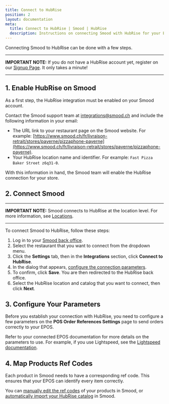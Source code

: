 ```yaml
---
title: Connect to HubRise
position: 2
layout: documentation
meta:
  title: Connect to HubRise | Smood | HubRise
  description: Instructions on connecting Smood with HubRise for your EPOS to work with other apps as a cohesive whole. Connect apps and synchronise your data.
---
```


Connecting Smood to HubRise can be done with a few steps.

---

**IMPORTANT NOTE:** If you do not have a HubRise account yet, register on our [Signup Page](https://manager.hubrise.com/signup). It only takes a minute! 

---

## 1. Enable HubRise on Smood

As a first step, the HubRise integration must be enabled on your Smood account.

Contact the Smood support team at [integrations@smood.ch](mailto:integrations@smood.ch) and include the following information in your email:

- The URL link to your restaurant page on the Smood website. For example: [https://www.smood.ch/fr/livraison-retrait/stores/payerne/pizzaphone-payerne](https://www.smood.ch/fr/livraison-retrait/stores/payerne/pizzaphone-payerne).
- Your HubRise location name and identifier. For example: `Fast Pizza Baker Street z6q31-0`.

With this information in hand, the Smood team will enable the HubRise connection for your store.


## 2. Connect Smood

---

**IMPORTANT NOTE:** Smood connects to HubRise at the location level. For more information, see [Locations](/docs/locations/).

---

To connect Smood to HubRise, follow these steps:

1. Log in to your [Smood back office](https://manager.smood.ch/).
1. Select the restaurant that you want to connect from the dropdown menu.
1. Click the **Settings** tab, then in the **Integrations** section, click **Connect to HubRise**.
1. In the dialog that appears, [configure the connection parameters](#configure-your-parameters).
1. To confirm, click **Save**. You are then redirected to the HubRise back office.
1. Select the HubRise location and catalog that you want to connect, then click **Next**.

## 3. Configure Your Parameters

Before you establish your connection with HubRise, you need to configure a few parameters on the **POS Order References Settings** page to send orders correctly to your EPOS.

Refer to your connected EPOS documentation for more details on the parameters to use.
For example, if you use Lightspeed, see the [Lightspeed documentation](/apps/lightspeed-restaurant/food-ordering-platforms#smood).

## 4. Map Products Ref Codes

Each product in Smood needs to have a corresponding ref code. This ensures that your EPOS can identify every item correctly.

You can [manually edit the ref codes](/apps/smood/map-ref-codes) of your products in Smood, or [automatically import your HubRise catalog](/apps/smood/push-catalog) in Smood.
